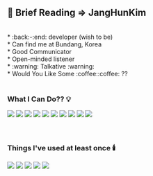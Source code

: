 ## :briefcase: Brief Reading => JangHunKim
<br>
* :back:-:end: developer (wish to be)<br>
* Can find me at Bundang, Korea<br>
* Good Communicator<br>
* Open-minded listener<br>
* :warning: Talkative :warning: <br>
* Would You Like Some :coffee::coffee: ??

<br>
<br>

### What I Can Do?? :bulb:

<div align="left">
  <img src="http://img.shields.io/badge/-Java-007396?style=flat&logo=Java&logoColor=black" />
<img src="https://img.shields.io/badge/Spring-6DB33F?style=flat-square&logo=Spring&logoColor=black"/>
 <img src="http://img.shields.io/badge/-HTML5-E34F26?style=flat&logo=HTML5&logoColor=black" />  
 <img src="http://img.shields.io/badge/-CSS3-1572B6?style=flat&logo=CSS3&logoColor=black" />
  <img src="http://img.shields.io/badge/-Git-F05032?style=flat&logo=Git&logoColor=black" />
  <img src="http://img.shields.io/badge/-GitHub-181717?style=flat&logo=GitHub&logoColor=black" />
  <img src="http://img.shields.io/badge/-springboot-6DB33F?style=flat&logo=springboot&logoColor=black" />
   <img src="http://img.shields.io/badge/-JavaScript-F7DF1E?style=flat&logo=JavaScript&logoColor=black" />
   <img src="http://img.shields.io/badge/-Oracle-F80000?style=flat&logo=Oracle&logoColor=black" />
  <img src="http://img.shields.io/badge/-jQuery-0769AD?style=flat&logo=jQuery&logoColor=black" />
</div>  

<br>
<br>

### Things I've used at least once :candle:

<div>
 <img src="http://img.shields.io/badge/-MySQl-4479A1?style=flat&logo=MySQl&logoColor=white" />
 <img src="http://img.shields.io/badge/-React-61DAFB?style=flat&logo=React&logoColor=white" />
 <img src="http://img.shields.io/badge/-Python-3776AB?style=flat&logo=Python&logoColor=white" />
  <img src="http://img.shields.io/badge/-Bootstrap-7952B3?style=flat&logo=Bootstrap&logoColor=white" />
 <img src="http://img.shields.io/badge/-Amazon AWS-232F3E?style=flat&logo=Amazon AWS&logoColor=white" />
 
 
 
 </div>
